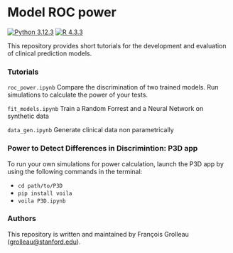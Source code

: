 # Model ROC power
 
<!-- badges: start -->
[![Python 3.12.3](https://img.shields.io/badge/Python-3.12.3-blue.svg)](https://www.Python.org) 
[![R 4.3.3](https://img.shields.io/badge/R-4.3.3-blue.svg)](https://www.r-project.org) 
<!-- badges: end -->

This repository provides short tutorials for the development and evaluation of clinical prediction models.

### Tutorials

 `roc_power.ipynb` Compare the discrimination of two trained models. Run simulations to calculate the power of your tests.

 `fit_models.ipynb` Train a Random Forrest and a Neural Network on synthetic data

 `data_gen.ipynb` Generate clinical data non parametrically

 ### Power to Detect Differences in Discrimintion: P3D app

To run your own simulations for power calculation, launch the P3D app by using the following commands in the terminal:

- `cd path/to/P3D`
- `pip install voila`
- `voila P3D.ipynb`

 ### Authors
This repository is written and maintained by François Grolleau (grolleau@stanford.edu).
